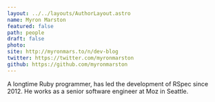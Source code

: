 ```yaml
---
layout: ../../layouts/AuthorLayout.astro
name: Myron Marston
featured: false
path: people
draft: false
photo: 
site: http://myronmars.to/n/dev-blog
twitter: https://twitter.com/myronmarston
github: https://github.com/myronmarston
---
```


A longtime Ruby programmer, has led the development of RSpec since 2012. He works as a senior software engineer at Moz in Seattle. 